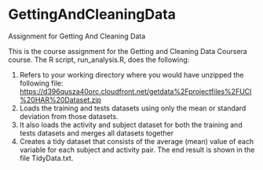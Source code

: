 # GettingAndCleaningData
Assignment for Getting And Cleaning Data


This is the course assignment for the Getting and Cleaning Data Coursera course. The R script, run_analysis.R, does the following:
1.	Refers to your working directory where you would have unzipped the following file:  https://d396qusza40orc.cloudfront.net/getdata%2Fprojectfiles%2FUCI%20HAR%20Dataset.zip
2.	Loads the training and tests datasets using only the mean or standard deviation from those datasets.
3.	It also loads the activity and subject dataset for both the training and tests datasets and merges all datasets together
4.	Creates a tidy dataset that consists of the average (mean) value of each variable for each subject and activity pair.
The end result is shown in the file TidyData.txt.

